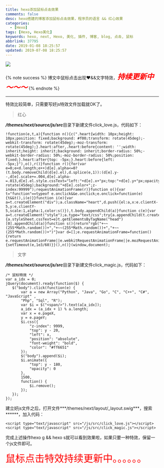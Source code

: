 ```yaml
---
title: hexo添加鼠标点击效果
comments: false
desc: hexo搭建的博客添加鼠标点击效果，程序员的语言 && 红心效果
categories:
  - [Hexo]
tags: [Hexo, Hexo美化]
keywords: hexo, next, Hexo, 美化, 插件, 博客, blog, 点击, 鼠标
abbrlink: 37795
date: 2019-01-08 18:25:57
updated: 2019-07-08 18:25:57
---
```

![](/images/article_click.gif)

{% note success %}
博文中鼠标点击出现❤️&&文字特效，<font color="red" size="5">***持续更新中～～～***</font>
{% endnote %}

<!--more-->
<hr />

特效比较简单，只需要写好js特效文件加载就OK了。

> 红心

***/themes/next/source/js/src***目录下新建文件click_love.js，代码如下：
```
!function(e,t,a){function n(){c(".heart{width: 10px;height: 10px;position: fixed;background: #f00;transform: rotate(45deg);-webkit-transform: rotate(45deg);-moz-transform: rotate(45deg);}.heart:after,.heart:before{content: '';width: inherit;height: inherit;background: inherit;border-radius: 50%;-webkit-border-radius: 50%;-moz-border-radius: 50%;position: fixed;}.heart:after{top: -5px;}.heart:before{left: -5px;}"),o(),r()}function r(){for(var e=0;e<d.length;e++)d[e].alpha<=0?(t.body.removeChild(d[e].el),d.splice(e,1)):(d[e].y--,d[e].scale+=.004,d[e].alpha-=.013,d[e].el.style.cssText="left:"+d[e].x+"px;top:"+d[e].y+"px;opacity:"+d[e].alpha+";transform:scale("+d[e].scale+","+d[e].scale+") rotate(45deg);background:"+d[e].color+";z-index:99999");requestAnimationFrame(r)}function o(){var t="function"==typeof e.onclick&&e.onclick;e.onclick=function(e){t&&t(),i(e)}}function i(e){var a=t.createElement("div");a.className="heart",d.push({el:a,x:e.clientX-5,y:e.clientY-5,scale:1,alpha:1,color:s()}),t.body.appendChild(a)}function c(e){var a=t.createElement("style");a.type="text/css";try{a.appendChild(t.createTextNode(e))}catch(t){a.styleSheet.cssText=e}t.getElementsByTagName("head")[0].appendChild(a)}function s(){return"rgb("+~~(255*Math.random())+","+~~(255*Math.random())+","+~~(255*Math.random())+")"}var d=[];e.requestAnimationFrame=function(){return e.requestAnimationFrame||e.webkitRequestAnimationFrame||e.mozRequestAnimationFrame||e.oRequestAnimationFrame||e.msRequestAnimationFrame||function(e){setTimeout(e,1e3/60)}}(),n()}(window,document);
```

> 文字

***/themes/next/source/js/src***目录下新建文件click_magic.js，代码如下：
```
/* 鼠标特效 */
var a_idx = 0;
jQuery(document).ready(function($) {
   $("body").click(function(e) {
       var a = new Array("Python", "Java", "Go", "C", "C++", "C#", "JavaScript" ,
       "Php", "Sql", "R");
       var $i = $("<span/>").text(a[a_idx]);
       a_idx = (a_idx + 1) % a.length;
       var x = e.pageX,
       y = e.pageY;
       $i.css({
           "z-index": 9999,
           "top": y - 20,
           "left": x,
           "position": "absolute",
           "font-weight": "bold",
           "color": "#ff6651"
       });
       $("body").append($i);
       $i.animate({
           "top": y - 180,
           "opacity": 0
       },
       1500,
       function() {
           $i.remove();
       });
   });
});
```

建立好js文件之后，打开文件***/themes/next/layout/_layout.swig***，搜索***</body>***，加入代码：
```
<script type="text/javascript" src="/js/src/click_love.js"></script>
<script type="text/javascript" src="/js/src/click_magic.js"></script>
```
完成上述操作hexo g && hexo s就可以看到效果啦，如果只要一种特效，保留一个js文件即可。


<font size=6.5 color='red'>鼠标点击特效持续更新中。。。。。。</font>
